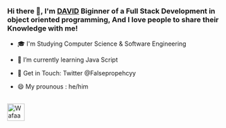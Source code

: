 ### Hi there 👋, I'm [DAVID](https://github.com/Davidbbk)  Biginner of a Full Stack Development in object oriented programming, And I love people to share their Knowledge with me!

- 🎓 I'm Studying Computer Science & Software Engineering

- 🔭 I’m currently learning Java Script

- 💬 Get in Touch: Twitter @Falsepropehcyy

- 😄 My prounous : he/him
<br>
<!--

**Contact me :** 
<br/>
<a href="https://twitter.com/falseprophecyy">
  <img align="left" alt="Wafaa Twitter" width="22px" src="https://img.icons8.com/fluency/48/000000/twitter.png" />
</a>
<a href="mailto:achraf.hyeractif@gmail.com">
  <img align="left" alt="Wafaa's Email" width="22px" src="https://img.icons8.com/color/48/000000/gmail-new.png"/>
</a>

**Languages and Technologies :**
<a href="https://www.php.net">
<img alt="Wafaa" src="https://prabidhilabs.com/wp-content/uploads/2018/06/php-e8c6425acd65e1cbc012639ad25598c7.png" width="55">
 </a>
 <a href="https://en.wikipedia.org/wiki/HTML">
<img alt="Wafaa" src="https://devstickers.com/assets/img/pro/iqm9.png" width="40">
 </a>
 <a href="https://en.wikipedia.org/wiki/CCS3">
<img alt="Wafaa" src="https://devstickers.com/assets/img/pro/8pnd.png" width="40">
</a>
 <a href="https://en.wikipedia.org/wiki/JavaScript">
<img alt="Wafaa" src="https://devstickers.com/assets/img/pro/i4eg.png" width="40">
  </a>
  <a href="https://en.wikipedia.org/wiki/CPP">
<img alt="Wafaa" src="https://upload.wikimedia.org/wikipedia/commons/thumb/1/18/ISO_C%2B%2B_Logo.svg/306px-ISO_C%2B%2B_Logo.svg.png" width="40">
<!--  <a href="https://git-scm.com/">
<img alt="Wafaa" src="https://devstickers.com/assets/img/pro/apiv.png" width="40">
  </a> -->
  <a href="https://code.visualstudio.com/">
<img alt="Wafaa" src="https://devstickers.com/assets/img/pro/saxu.png" width="40">
  </a>
